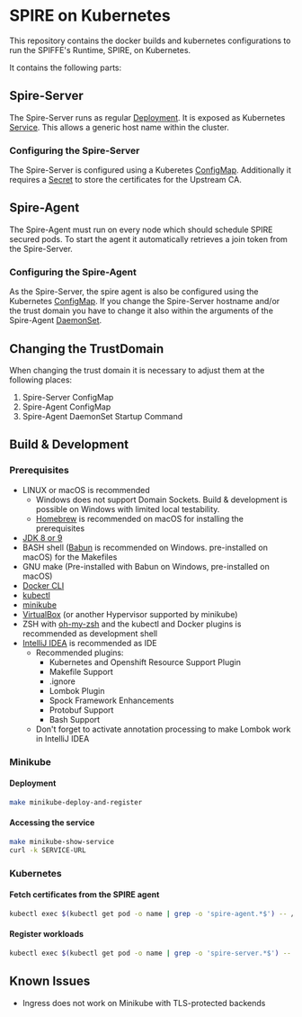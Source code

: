 # SPIRE on Kubernetes

This repository contains the docker builds and kubernetes configurations to run the SPIFFE's Runtime, SPIRE, on Kubernetes.

It contains the following parts:

## Spire-Server
The Spire-Server runs as regular [Deployment](spire-server/k8s/deployment.yaml).
It is exposed as Kubernetes [Service](spire-server/k8s/service.yaml).
This allows a generic host name within the cluster. 

### Configuring the Spire-Server
The Spire-Server is configured using a Kuberetes [ConfigMap](spire-server/k8s/configmap.yaml).
Additionally it requires a [Secret](spire-server/k8s/secrets.yaml) to store the certificates for the Upstream CA.

## Spire-Agent
The Spire-Agent must run on every node which should schedule SPIRE secured pods.
To start the agent it automatically retrieves a join token from the Spire-Server.

### Configuring the Spire-Agent
As the Spire-Server, the spire agent is also be configured using the Kubernetes [ConfigMap](spire-agent/k8s/configmap.yaml).
If you change the Spire-Server hostname and/or the trust domain you have to change it also within the arguments of the Spire-Agent [DaemonSet](spire-agent/k8s/daemonset.yaml).

## Changing the TrustDomain
When changing the trust domain it is necessary to adjust them at the following places:

 1. Spire-Server ConfigMap
 2. Spire-Agent ConfigMap
 3. Spire-Agent DaemonSet Startup Command
 
 
## Build & Development

### Prerequisites
- LINUX or macOS is recommended
    - Windows does not support Domain Sockets. Build & development is possible on Windows with limited local testability.
    - [Homebrew](https://brew.sh/) is recommended on macOS for installing the prerequisites
- [JDK 8 or 9](http://www.oracle.com/technetwork/java/javase/downloads/index.html)
- BASH shell ([Babun](https://babun.github.io/) is recommended on Windows. pre-installed on macOS) for the Makefiles
- GNU make (Pre-installed with Babun on Windows, pre-installed on macOS)
- [Docker CLI](https://docs.docker.com/docker-cloud/installing-cli/)
- [kubectl](https://kubernetes.io/docs/tasks/tools/install-kubectl/)
- [minikube](https://kubernetes.io/docs/tasks/tools/install-minikube/)
- [VirtualBox](https://www.virtualbox.org/) (or another Hypervisor supported by minikube)
- ZSH with [oh-my-zsh](https://github.com/robbyrussell/oh-my-zsh) and the kubectl and Docker plugins is recommended as development shell
- [IntelliJ IDEA](https://www.jetbrains.com/idea/) is recommended as IDE    
    - Recommended plugins:
        - Kubernetes and Openshift Resource Support Plugin
        - Makefile Support
        - .ignore
        - Lombok Plugin
        - Spock Framework Enhancements
        - Protobuf Support
        - Bash Support
    - Don't forget to activate annotation processing to make Lombok work in IntelliJ IDEA

### Minikube

#### Deployment
```bash
make minikube-deploy-and-register
```

#### Accessing the service
```bash
make minikube-show-service
curl -k SERVICE-URL
```

### Kubernetes

#### Fetch certificates from the SPIRE agent
```bash
kubectl exec $(kubectl get pod -o name | grep -o 'spire-agent.*$') -- /opt/spire/spire-agent api fetch -socketPath /spire/socket/agent.sock -write /root && kubectl cp $(kubectl get pod -o name | grep -o 'spire-agent.*$'):/root .
```

#### Register workloads
```bash
kubectl exec $(kubectl get pod -o name | grep -o 'spire-server.*$') -- /opt/spire/spire-server register -parentID spiffe://salm.qaware.de/k8s/node/minikube -spiffeID spiffe://salm.qaware.de/host/workload -selector k8s:ns:default
```

## Known Issues
- Ingress does not work on Minikube with TLS-protected backends
